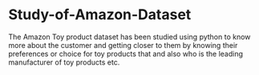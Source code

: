 # Study-of-Amazon-Dataset
The Amazon Toy product dataset has been studied using python to know more about the customer and getting closer to them by
knowing their preferences or choice for toy products that and also who is the leading manufacturer of toy products etc. 
